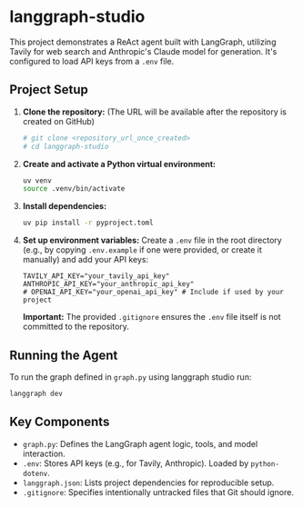 # langgraph-studio

This project demonstrates a ReAct agent built with LangGraph, utilizing Tavily for web search and Anthropic's Claude model for generation. It's configured to load API keys from a `.env` file.

## Project Setup

1.  **Clone the repository:**
    (The URL will be available after the repository is created on GitHub)
    ```bash
    # git clone <repository_url_once_created>
    # cd langgraph-studio
    ```

2.  **Create and activate a Python virtual environment:**
    ```bash
    uv venv
    source .venv/bin/activate
    ```

3.  **Install dependencies:**
    ```bash
    uv pip install -r pyproject.toml
    ```

4.  **Set up environment variables:**
    Create a `.env` file in the root directory (e.g., by copying `.env.example` if one were provided, or create it manually) and add your API keys:
    ```env
    TAVILY_API_KEY="your_tavily_api_key"
    ANTHROPIC_API_KEY="your_anthropic_api_key"
    # OPENAI_API_KEY="your_openai_api_key" # Include if used by your project
    ```
    **Important:** The provided `.gitignore` ensures the `.env` file itself is not committed to the repository.

## Running the Agent

To run the graph defined in `graph.py` using langgraph studio run:
```bash
langgraph dev
```

## Key Components

-   `graph.py`: Defines the LangGraph agent logic, tools, and model interaction.
-   `.env`: Stores API keys (e.g., for Tavily, Anthropic). Loaded by `python-dotenv`.
-   `langgraph.json`: Lists project dependencies for reproducible setup.
-   `.gitignore`: Specifies intentionally untracked files that Git should ignore.

